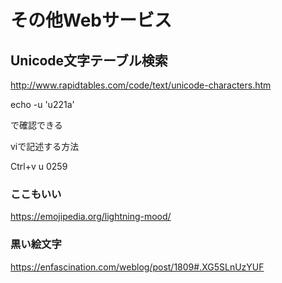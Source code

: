 # その他Webサービス

## Unicode文字テーブル検索

http://www.rapidtables.com/code/text/unicode-characters.htm


echo -u 'u221a'

で確認できる


viで記述する方法

Ctrl+v u 0259

### ここもいい

https://emojipedia.org/lightning-mood/

### 黒い絵文字

https://enfascination.com/weblog/post/1809#.XG5SLnUzYUF
